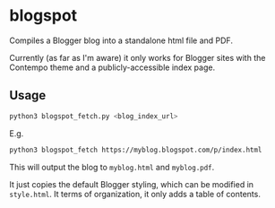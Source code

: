 # blogspot

Compiles a Blogger blog into a standalone html file and PDF.

Currently (as far as I'm aware) it only works for Blogger sites with the Contempo theme and a publicly-accessible index page.

## Usage

```bash
python3 blogspot_fetch.py <blog_index_url>
```

E.g.

```bash
python3 blogspot_fetch https://myblog.blogspot.com/p/index.html
```

This will output the blog to `myblog.html` and `myblog.pdf`.

It just copies the default Blogger styling, which can be modified in `style.html`. It terms of organization, it only adds a table of contents.
